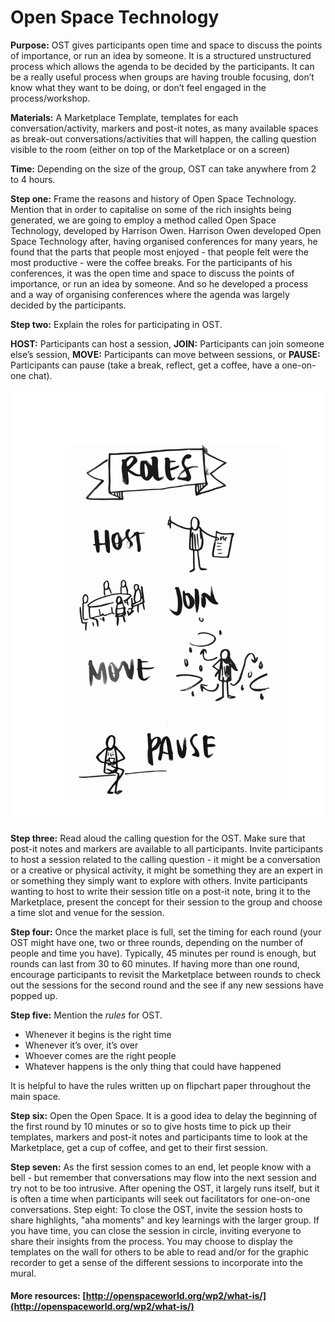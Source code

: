 # Open Space Technology

**Purpose:** OST gives participants open time and space to discuss the points of importance, or run an idea by someone. It is a structured unstructured process which allows the agenda to be decided by the participants. It can be a really useful process when groups are having trouble focusing, don’t know what they want to be doing, or don’t feel engaged in the process/workshop. 

**Materials:** A Marketplace Template, templates for each conversation/activity, markers and post-it notes, as many available spaces as break-out conversations/activities that will happen, the calling question visible to the room \(either on top of the Marketplace or on a screen\) 

**Time:** Depending on the size of the group, OST can take anywhere from 2 to 4 hours.

**Step one:** Frame the reasons and history of Open Space Technology. Mention that in order to capitalise on some of the rich insights being generated, we are going to employ a method called Open Space Technology, developed by Harrison Owen. Harrison Owen developed Open Space Technology after, having organised conferences for many years, he found that the parts that people most enjoyed - that people felt were the most productive - were the coffee breaks. For the participants of his conferences, it was the open time and space to discuss the points of importance, or run an idea by someone. And so he developed a process and a way of organising conferences where the agenda was largely decided by the participants. 

**Step two:** Explain the roles for participating in OST. 

**HOST:** Participants can host a session, **JOIN:** Participants can join someone else’s session, **MOVE:** Participants can move between sessions, or **PAUSE:** Participants can pause \(take a break, reflect, get a coffee, have a one-on-one chat\). 

![Image by Rosamund Mosse of evokebydesign](../.gitbook/assets/host-join-move-pause-01.png)

**Step three:** Read aloud the calling question for the OST. Make sure that post-it notes and markers are available to all participants. Invite participants to host a session related to the calling question - it might be a conversation or a creative or physical activity, it might be something they are an expert in or something they simply want to explore with others. Invite participants wanting to host to write their session title on a post-it note, bring it to the Marketplace, present the concept for their session to the group and choose a time slot and venue for the session. 

**Step four:** Once the market place is full, set the timing for each round \(your OST might have one, two or three rounds, depending on the number of people and time you have\). Typically, 45 minutes per round is enough, but rounds can last from 30 to 60 minutes. If having more than one round, encourage participants to revisit the Marketplace between rounds to check out the sessions for the second round and the see if any new sessions have popped up. 

**Step five:** Mention the _rules_ for OST. 

* Whenever it begins is the right time 
* Whenever it’s over, it’s over 
* Whoever comes are the right people 
* Whatever happens is the only thing that could have happened

It is helpful to have the rules written up on flipchart paper throughout the main space. 

**Step six:** Open the Open Space. It is a good idea to delay the beginning of the first round by 10 minutes or so to give hosts time to pick up their templates, markers and post-it notes and participants time to look at the Marketplace, get a cup of coffee, and get to their first session. 

**Step seven:** As the first session comes to an end, let people know with a bell - but remember that conversations may flow into the next session and try not to be too intrusive. After opening the OST, it largely runs itself, but it is often a time when participants will seek out facilitators for one-on-one conversations. Step eight: To close the OST, invite the session hosts to share highlights, "aha moments" and key learnings with the larger group. If you have time, you can close the session in circle, inviting everyone to share their insights from the process. You may choose to display the templates on the wall for others to be able to read and/or for the graphic recorder to get a sense of the different sessions to incorporate into the mural.

#### More resources: [http://openspaceworld.org/wp2/what-is/](http://openspaceworld.org/wp2/what-is/)

